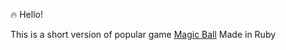 🔥 Hello!

This is a short version of popular game [Magic Ball](https://en.wikipedia.org/wiki/Magic_8-Ball)
Made in Ruby
